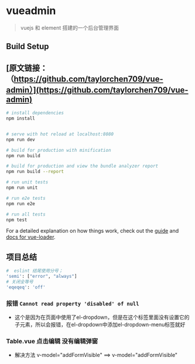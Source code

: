 # vueadmin
> vuejs 和 element 搭建的一个后台管理界面

## Build Setup

## [原文链接：（https://github.com/taylorchen709/vue-admin）](https://github.com/taylorchen709/vue-admin)

``` bash
# install dependencies
npm install


# serve with hot reload at localhost:8080
npm run dev

# build for production with minification
npm run build

# build for production and view the bundle analyzer report
npm run build --report

# run unit tests
npm run unit

# run e2e tests
npm run e2e

# run all tests
npm test
```

For a detailed explanation on how things work, check out the [guide](http://vuejs-templates.github.io/webpack/) and [docs for vue-loader](http://vuejs.github.io/vue-loader).

## 项目总结
```bash
#  eslint 结尾使用分号；
'semi': ["error", "always"] 
# 关闭全等号
'eqeqeq': 'off'
```
### 报错 `Cannot read property 'disabled' of null`
  
* 这个是因为在页面中使用了el-dropdown，但是在这个标签里面没有设置它的子元素，所以会报错，在el-dropdown中添加el-dropdown-menu标签就好

### Table.vue 点击编辑 没有编辑弹窗
* 解决方法 v-model="addFormVisible"  ==> v-model="addFormVisible" 
